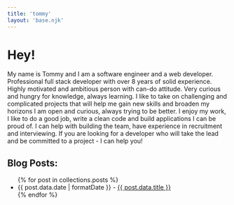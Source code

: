 ```yaml
---
title: 'tommy'
layout: 'base.njk'
---
```

<h1 class="mb-2 text-2xl md:text-3xl font-semibold text-white">Hey!</h2>

My name is Tommy and I am a software engineer and a web developer. Professional full stack developer with over 8 years of solid experience. Highly motivated and ambitious person with can-do attitude. Very curious and hungry for knowledge, always learning. I like to take on challenging and complicated projects that will help me gain new skills and broaden my horizons
I am open and curious, always trying to be better. I enjoy my work, I like to do a good job, write a clean code and build applications I can be proud of. I can help with building the team, have experience in recruitment and interviewing. If you are looking for a developer who will take the lead and be committed to a project - I can help you!


<h2 class="mb-2 text-lg font-semibold text-white">Blog Posts:</h2>
<ul class="space-y-1 max-w-md list-disc list-inside text-gray-100">
{% for post in collections.posts  %}
<li><time class="italic" datetime="{{ post.date }}">{{ post.data.date | formatDate }}</time> - <a class="font-semibold" href="{{ post.url }}">{{ post.data.title }}</a></li>
{% endfor %}
</ul>